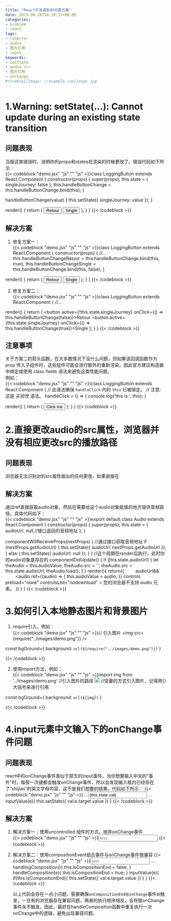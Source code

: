 ```yaml
---
title: "React开发遇到的问题合集"
date: 2019-06-26T10:19:17+08:00
categories:
- problem
- react
tags:
- runError
- audio
- 图片引用
- input
keywords:
- setState
- audio src
- 图片引用
- onChange
#thumbnailImage: //example.com/image.jpg
---
```


<!--more-->

<!-- toc -->

# 1.Warning: setState(…): Cannot update during an existing state transition  
## 问题表现
当报这类错误时，说明你的props和states在渲染的时候更改了。错误代码如下所示：  
{{< codeblock "demo.jsx" "js" "" "js" >}}class LoggingButton extends React.Component {
constructor(props) {
    super(props);
    this.state = {
        singleJourney: false
    };
    this.handleButtonChange = this.handleButtonChange.bind(this);
  }

  handleButtonChange(value) {
        this.setState({
            singleJourney: value
        });
    }

  render() {
    return (
      <button active={!this.state.singleJourney} onClick={this.handleButtonChange(false)}>Retour</button>
      <button active={this.state.singleJourney} onClick={this.handleButtonChange(true)}>Single</button>
    );
  }
}
{{< /codeblock >}}  

## 解决方案
1. 修复方案一：  
{{< codeblock "demo.jsx" "js" "" "js" >}}class LoggingButton extends React.Component {
constructor(props) {
    //...
    this.handleButtonChangeRetour = this.handleButtonChange.bind(this, true);
    this.handleButtonChangeSingle = this.handleButtonChange.bind(this, false);
  }

  render() {
    return (
      <button active={!this.state.singleJourney} onClick={this.handleButtonChangeSingle}>Retour</button>
      <button active={this.state.singleJourney} onClick={this.handleButtonChangeRetour}>Single</button>
    );
  }
}
{{< /codeblock >}}   

2. 修复方案二：  
{{< codeblock "demo.jsx" "js" "" "js" >}}class LoggingButton extends React.Component {
  //...

  render() {
    return (
      <button active={!this.state.singleJourney} onClick={() => this.handleButtonChange(false)}>Retour</button>
      <button active={this.state.singleJourney} onClick={() => this.handleButtonChange(true)}>Single</button>
    );
  }
}
{{< /codeblock >}}  

## 注意事项 
关于方案二的箭头函数，在大多数情况下没什么问题，但如果该回调函数作为 prop 传入子组件时，这些组件可能会进行额外的重新渲染。因此官方建议构造器中绑定或使用 class fields 语法来避免这类性能问题。  
例如：  
{{< codeblock "demo.jsx" "js" "" "js" >}}class LoggingButton extends React.Component {
  // 此语法确保 `handleClick` 内的 `this` 已被绑定。
  // 注意: 这是 *实验性* 语法。
  handleClick = () => {
    console.log('this is:', this);
  }

  render() {
    return (
      <button onClick={this.handleClick}>
        Click me
      </button>
    );
  }
}
{{< /codeblock >}}   

# 2.直接更改audio的src属性，浏览器并没有相应更改src的播放路径  
## 问题表现  
浏览器无法识别对<source>的src属性做出的任何更改，如果直接在<audio>标签上更改src属性，浏览器将按照预期重新渲染/重置音频标签。错误代码如下所示：  
{{< codeblock "demo.jsx" "js" "" "js" >}}<audio controls controlsList="nodownload" >
    <source src={this.state.audioUrl} type="audio/ogg" />
    <track kind="captions" />
    您的浏览器不支持 audio 元素。
</audio>
{{< /codeblock >}}  

## 解决方案 
通过ref直接获取audio对象，然后在需要给这个audio对象赋值的地方提供音频路径。具体代码如下：  
{{< codeblock "demo.jsx" "js" "" "js" >}}export default class Audio extends React.Component {
  constructor(props) {
    super(props);
    this.state = {
      audioUrl: null,//接口返回的音频地址
    };
  }
 
  componentWillReceiveProps(nextProps) {
  //通过接口获取音频地址 
    if (nextProps.getAudioUrl) {
      this.setState({ audioUrl: nextProps.getAudioUrl });
    } else {
      this.setState({ audioUrl: null });
    }
  }
  //这个周期在render后执行，此时你的audio对象是存在的
  componentDidUpdate() {
    if (this.state.audioUrl) {
      let theAudio = this.audioValue;
      theAudio.src = '';
      theAudio.src = this.state.audioUrl;
      theAudio.load();
    }
  }
  render(){
    return({
         audioUrl&&
         <audio ref={(audio) => { this.audioValue = audio; }} controls preload="none" controlsList="nodownload" >
            <track kind="captions" />
            您的浏览器不支持 audio 元素。
         </audio>})
  }
 }
{{< /codeblock >}}   

# 3.如何引入本地静态图片和背景图片  
1. require引入，例如：  
{{< codeblock "demo.jsx" "js" "" "js" >}}// 引入图片
<img src={require("../images/demo.png")} />  

const bgGround={
    background: `url(${require("../images/demo.png")})`
}

<span style={bgGround}></span>
{{< /codeblock >}}  

2. 使用import方法，例如：  
{{< codeblock "demo.jsx" "js" "" "js" >}}import img from '../images/demo.png' //引入图片的路径
<img src={img} />     //变量的方式引入图片，记得用{}大括号来进行引用  

const bgGround={
    background: `url(${img})`
}

<span style={bgGround}></span>
{{< /codeblock >}}  

# 4.input元素中文输入下的onChange事件问题  
## 问题表现  
react中的onChange事件类似于原生的input事件，当你想要输入中文的“事件”时，每按一次键都会触发onChange事件，所以会发现输入框内已经存在了“shijian”的英文字母内容，这不是我们想要的结果。代码如下所示：
{{< codeblock "demo.jsx" "js" "" "js" >}}...
<input ref="inputTest" type="text" placeholder="test" value={this.state.val} onChange={this.inputValue}/>
...
inputValue(e){
    this.setState({
        val:e.target.value
    })
}
{{< /codeblock >}} 

## 解决方案  
1. 解决方案一：使用uncontrolled 组件的方式，抛弃onChange事件  
{{< codeblock "demo.jsx" "js" "" "js" >}}<input ref="inputTest" type="text" placeholder="test" onCompositionEnd={this.handleComposition} />
{{< /codeblock >}}  

2. 解决方案二：使用compositionEvent组合事件与onChange事件做兼容
{{< codeblock "demo.jsx" "js" "" "js" >}}<input ref="inputTest" type="text" placeholder="test" 
              onCompositionStart={this.handlingComposition} 
              onCompositionUpdate={this.handlingComposition} 
              onCompositionEnd={this.handleComposition} 
              onChange={this.inputValue}/>
...
handlingComposition(){
    this.isCompositionEnd = false;
}
handleComposition(e){
    this.isCompositionEnd = true;
}
inputValue(e){
    if(this.isCompositionEnd){
        this.setState({
            val:e.target.value
        })
    }
}
{{< /codeblock >}}   

    以上代码会存在一点小问题，需要确保`onCompositionEnd在onChange`事件`前`触发，一旦有的浏览器存在兼容问题，两者的执行顺序相反，会导致onChange事件永不触发，因此，最好在handleComposition函数中重复执行一次onChange中的逻辑，避免出现兼容问题。